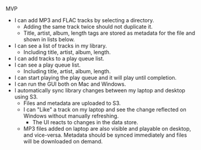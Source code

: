 MVP

- I can add MP3 and FLAC tracks by selecting a directory.
	- Adding the same track twice should not duplicate it.
	- Title, artist, album, length tags are stored as metadata for the file and shown in lists below.
- I can see a list of tracks in my library.
	- Including title, artist, album, length.
- I can add tracks to a play queue list.
- I can see a play queue list.
	- Including title, artist, album, length.
- I can start playing the play queue and it will play until completion.
- I can run the GUI both on Mac and Windows.
- I automatically sync library changes between my laptop and desktop using S3.
	- Files and metadata are uploaded to S3.
	- I can "Like" a track on my laptop and see the change reflected on Windows without manually refreshing.
		- The UI reacts to changes in the data store.
	- MP3 files added on laptop are also visible and playable on desktop, and vice-versa. Metadata should be synced immediately and files will be downloaded on demand.
